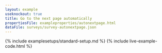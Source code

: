 ```yaml
---
layout: example
useknockout: true
title: Go to the next page automatically
propertiesFile: exampleproperties/autonextpage.html
dataFile: surveys/survey-autonextpage.json
---
```


{% include examplesetups/standard-setup.md %}
{% include live-example-code.html %}